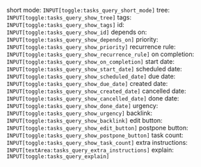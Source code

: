<!-- placeholder to force blank line before included text -->


short mode: `INPUT[toggle:tasks_query_short_mode]`
tree: `INPUT[toggle:tasks_query_show_tree]`
tags: `INPUT[toggle:tasks_query_show_tags]`
id: `INPUT[toggle:tasks_query_show_id]` depends on: `INPUT[toggle:tasks_query_show_depends_on]`
priority: `INPUT[toggle:tasks_query_show_priority]`
recurrence rule: `INPUT[toggle:tasks_query_show_recurrence_rule]` on completion: `INPUT[toggle:tasks_query_show_on_completion]`
start date: `INPUT[toggle:tasks_query_show_start_date]` scheduled date: `INPUT[toggle:tasks_query_show_scheduled_date]` due date: `INPUT[toggle:tasks_query_show_due_date]`
created date: `INPUT[toggle:tasks_query_show_created_date]` cancelled date: `INPUT[toggle:tasks_query_show_cancelled_date]` done date: `INPUT[toggle:tasks_query_show_done_date]`
urgency: `INPUT[toggle:tasks_query_show_urgency]`
backlink: `INPUT[toggle:tasks_query_show_backlink]`
edit button: `INPUT[toggle:tasks_query_show_edit_button]` postpone button: `INPUT[toggle:tasks_query_show_postpone_button]`
task count: `INPUT[toggle:tasks_query_show_task_count]`
extra instructions: `INPUT[textArea:tasks_query_extra_instructions]`
explain: `INPUT[toggle:tasks_query_explain]`


<!-- placeholder to force blank line after included text -->
